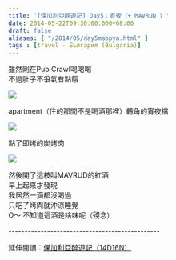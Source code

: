 ```yaml
---
title: '[保加利亞醉遊記] Day5：宵夜（+ MAVRUD ）'
date: 2014-05-22T09:30:00.000+08:00
draft: false
aliases: [ "/2014/05/day5mabpya.html" ]
tags : [travel - България (Bulgaria)]
---
```


雖然剛在Pub Crawl喝喝喝  
不過肚子不爭氣有點餓  

[![](https://1.bp.blogspot.com/-62oQcvfTPnc/XDNX6XFLH4I/AAAAAAAAFCQ/G_BhM_-6RoIr6TO3ZjW2CzJByoNIO3HhgCLcBGAs/s640/111.jpg)](https://1.bp.blogspot.com/-62oQcvfTPnc/XDNX6XFLH4I/AAAAAAAAFCQ/G_BhM_-6RoIr6TO3ZjW2CzJByoNIO3HhgCLcBGAs/s1600/111.jpg)

apartment（住的那間不是喝酒那裡）轉角的宵夜檔  

[![](https://4.bp.blogspot.com/-SSB3eAV9ZpI/XDNX_PWCeiI/AAAAAAAAFCU/WWAc9X-uc5IdMxZKuW6QcCnrLAgrP4JIgCLcBGAs/s640/112.jpg)](https://4.bp.blogspot.com/-SSB3eAV9ZpI/XDNX_PWCeiI/AAAAAAAAFCU/WWAc9X-uc5IdMxZKuW6QcCnrLAgrP4JIgCLcBGAs/s1600/112.jpg)

點了即烤的炭烤肉  

[![](https://2.bp.blogspot.com/-MnuYmMeQ-YE/XDNYFFL780I/AAAAAAAAFCY/zNtQCVW8_LcNOh5oXcntFLCs__bCtqa1gCLcBGAs/s640/113.jpg)](https://2.bp.blogspot.com/-MnuYmMeQ-YE/XDNYFFL780I/AAAAAAAAFCY/zNtQCVW8_LcNOh5oXcntFLCs__bCtqa1gCLcBGAs/s1600/113.jpg)

然後開了這枝叫MAVRUD的紅酒  
早上起來才發現  
我居然一滴都沒喝過  
只吃了烤肉就沖涼睡覺  
O～ 不知道這酒是啥味呢（殘念）  
  
\-----------------------------------------------  
  
延伸閱讀：[保加利亞醉遊記（14D16N）](http://www.hidie.net/2014/06/14d16n.html)